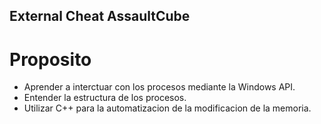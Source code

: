 ## External Cheat AssaultCube

# Proposito
* Aprender a interctuar con los procesos mediante la Windows API.
* Entender la estructura de los procesos.
* Utilizar C++ para la automatizacion de la modificacion de la memoria.
